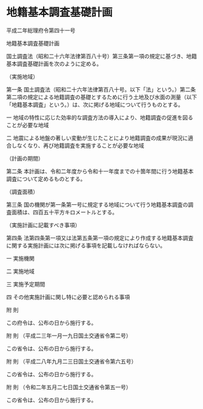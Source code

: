 # 地籍基本調査基礎計画

平成二年総理府令第四十一号

地籍基本調査基礎計画

国土調査法（昭和二十六年法律第百八十号）第三条第一項の規定に基づき、地籍基本調査基礎計画を次のように定める。

（実施地域）

第一条 国土調査法（昭和二十六年法律第百八十号。以下「法」という。）第二条第二項の規定による地籍調査の基礎とするために行う土地及び水面の測量（以下「地籍基本調査」という。）は、次に掲げる地域について行うものとする。

一 地域の特性に応じた効率的な調査方法の導入により、地籍調査の促進を図ることが必要な地域

二 地震による地盤の著しい変動が生じたことにより地籍調査の成果が現況に適合しなくなり、再び地籍調査を実施することが必要な地域

（計画の期間）

第二条 本計画は、令和二年度から令和十一年度までの十箇年間に行う地籍基本調査について定めるものとする。

（調査面積）

第三条 国の機関が第一条第一号に規定する地域について行う地籍基本調査の調査面積は、四百五十平方キロメートルとする。

（実施計画に記載すべき事項）

第四条 法第四条第一項又は法第五条第一項の規定により作成する地籍基本調査に関する実施計画には次に掲げる事項を記載しなければならない。

一 実施機関

二 実施地域

三 実施予定期間

四 その他実施計画に関し特に必要と認められる事項

附 則

この府令は、公布の日から施行する。

附 則 （平成二三年一月一九日国土交通省令第二号）

この省令は、公布の日から施行する。

附 則 （平成二八年九月二三日国土交通省令第六五号）

この省令は、公布の日から施行する。

附 則 （令和二年五月二七日国土交通省令第五一号）

この省令は、公布の日から施行する。
